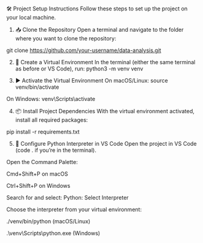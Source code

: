 🛠️ Project Setup Instructions
Follow these steps to set up the project on your local machine.

1. 📥 Clone the Repository
Open a terminal and navigate to the folder where you want to clone the repository:

git clone https://github.com/your-username/data-analysis.git

2. 🐍 Create a Virtual Environment
In the terminal (either the same terminal as before or VS Code), run:
python3 -m venv venv

3. ▶️ Activate the Virtual Environment
On macOS/Linux:
source venv/bin/activate

On Windows:
venv\Scripts\activate

4. 📦 Install Project Dependencies
With the virtual environment activated, install all required packages:

pip install -r requirements.txt

5. 🧠 Configure Python Interpreter in VS Code
Open the project in VS Code (code . if you’re in the terminal).

Open the Command Palette:

Cmd+Shift+P on macOS

Ctrl+Shift+P on Windows

Search for and select:
Python: Select Interpreter

Choose the interpreter from your virtual environment:

./venv/bin/python (macOS/Linux)

.\venv\Scripts\python.exe (Windows)
